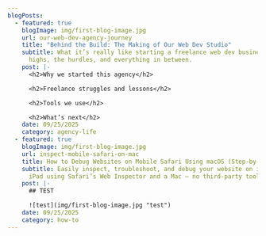 ```yaml
---
blogPosts:
  - featured: true
    blogImage: img/first-blog-image.jpg
    url: our-web-dev-agency-journey
    title: "Behind the Build: The Making of Our Web Dev Studio"
    subtitle: What it’s really like starting a freelance web dev business — the
      highs, the hurdles, and everything in between.
    post: |-
      <h2>Why we started this agency</h2>

      <h2>Freelance struggles and lessons</h2>

      <h2>Tools we use</h2>

      <h2>What’s next</h2>
    date: 09/25/2025
    category: agency-life
  - featured: true
    blogImage: img/first-blog-image.jpg
    url: inspect-mobile-safari-on-mac
    title: How to Debug Websites on Mobile Safari Using macOS (Step-by-Step Guide)
    subtitle: Easily inspect, troubleshoot, and debug your website on iPhone and
      iPad using Safari’s Web Inspector and a Mac — no third-party tools needed
    post: |-
      ## TEST

      ![test](img/first-blog-image.jpg "test")
    date: 09/25/2025
    category: how-to
---
```

